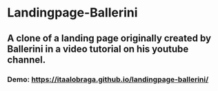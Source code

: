 # Landingpage-Ballerini
## A clone of a landing page originally created by Ballerini in a video tutorial on his youtube channel.
### Demo: https://itaalobraga.github.io/landingpage-ballerini/
